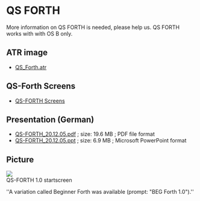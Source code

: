 # QS FORTH  
More information on QS FORTH is needed, please help us. QS FORTH works with with OS B only.  
  
## ATR image  
- [QS_Forth.atr](attachments/QS_Forth.atr)  
  
## QS-Forth Screens  
- [QS-FORTH Screens](../LangForthQsScreens/index.md)  
  
## Presentation (German)  
- [QS-FORTH_20.12.05.pdf](attachments/OS-FORTH_20.12.05.pdf) ; size: 19.6 MB ; PDF file format  
- [QS-FORTH_20.12.05.ppt](attachments/QS-FORTH_20.12.05.ppt) ; size: 6.9 MB ; Microsoft PowerPoint format  
  
## Picture  
![](attachments/QS-FORTH_1.0.jpg)  
QS-FORTH 1.0 startscreen  
  
  
''A variation called Beginner Forth was available (prompt: "BEG Forth 1.0").''  
